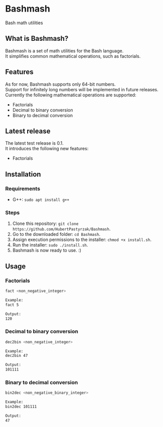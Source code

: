 # Bashmash
Bash math utilities

## What is Bashmash?
Bashmash is a set of math utilities for the Bash language.  
It simplifies common mathematical operations, such as factorials.

## Features
As for now, Bashmash supports only 64-bit numbers.  
Support for infinitely long numbers will be implemented in future releases.  
Currently the following mathematical operations are supported:
 - Factorials
 - Decimal to binary conversion
 - Binary to decimal conversion

## Latest release
The latest test release is 0.1.  
It introduces the following new features:
 - Factorials

## Installation
### Requirements
 - G++: `sudo apt install g++`

### Steps
1. Clone this repository: `git clone https://github.com/HubertPastyrzak/Bashmash`.
2. Go to the downloaded folder: `cd Bashmash`.
3. Assign execution permissions to the installer: `chmod +x install.sh`.
4. Run the installer: `sudo ./install.sh`.
5. Bashmash is now ready to use. :)

## Usage
### Factorials
```bash
fact <non_negative_integer>

Example:
fact 5

Output:
120
```

### Decimal to binary conversion
```bash
dec2bin <non_negative_integer>

Example:
dec2bin 47

Output:
101111
```

### Binary to decimal conversion
```bash
bin2dec <non_negative_binary_integer>

Example:
bin2dec 101111

Output:
47
```
